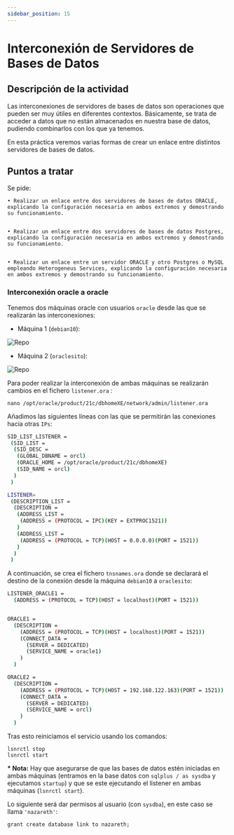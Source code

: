 ```yaml
---
sidebar_position: 15
---
```


# Interconexión de Servidores de Bases de Datos

## Descripción de la actividad

Las interconexiones de servidores de bases de datos son operaciones que pueden ser muy útiles en diferentes contextos. Básicamente, se trata de acceder a datos que no están almacenados en nuestra base de datos, pudiendo combinarlos con los que ya tenemos.

En esta práctica veremos varias formas de crear un enlace entre distintos servidores de bases de datos.

## Puntos a tratar

Se pide:

    • Realizar un enlace entre dos servidores de bases de datos ORACLE, explicando la configuración necesaria en ambos extremos y demostrando su funcionamiento.
      

    • Realizar un enlace entre dos servidores de bases de datos Postgres, explicando la configuración necesaria en ambos extremos y demostrando su funcionamiento.
      

    • Realizar un enlace entre un servidor ORACLE y otro Postgres o MySQL empleando Heterogeneus Services, explicando la configuración necesaria en ambos extremos y demostrando su funcionamiento.


### Interconexión oracle a oracle

Tenemos dos máquinas oracle con usuarios `oracle` desde las que se realizarán las interconexiones:

* Máquina 1 (`debian10`):

![Repo](/img/BBDD/interconexion.png)

* Máquina 2 (`oraclesito`):

![Repo](/img/BBDD/interconexion-2.png)

Para poder realizar la interconexión de ambas máquinas se realizarán cambios en el fichero `listener.ora` :

    nano /opt/oracle/product/21c/dbhomeXE/network/admin/listener.ora

Añadimos las siguientes líneas con las que se permitirán las conexiones hacia otras `IPs`:

```bash
SID_LIST_LISTENER =
 (SID_LIST =
  (SID_DESC =
   (GLOBAL_DBNAME = orcl)
   (ORACLE_HOME = /opt/oracle/product/21c/dbhomeXE)
   (SID_NAME = orcl)
  )
 )

LISTENER=
 (DESCRIPTION_LIST =
  (DESCRIPTION =
   (ADDRESS_LIST =
    (ADDRESS = (PROTOCOL = IPC)(KEY = EXTPROC1521))
   )
   (ADDRESS_LIST =
    (ADDRESS = (PROTOCOL = TCP)(HOST = 0.0.0.0)(PORT = 1521))
   )
  )
 )
```

A continuación, se crea el fichero `tnsnames.ora` donde se declarará el destino de la conexión desde la máquina `debian10` a `oraclesito`:

```bash
LISTENER_ORACLE1 =
  (ADDRESS = (PROTOCOL = TCP)(HOST = localhost)(PORT = 1521))


ORACLE1 =
  (DESCRIPTION =
    (ADDRESS = (PROTOCOL = TCP)(HOST = localhost)(PORT = 1521))
    (CONNECT_DATA =
      (SERVER = DEDICATED)
      (SERVICE_NAME = oracle1)
    )
  )

ORACLE2 =
  (DESCRIPTION =
    (ADDRESS = (PROTOCOL = TCP)(HOST = 192.168.122.163)(PORT = 1521))
    (CONNECT_DATA =
      (SERVER = DEDICATED)
      (SERVICE_NAME = orcl)
    )
  )
```

Tras esto reiniciamos el servicio usando los comandos:

    lsnrctl stop
    lsnrctl start

**\* Nota:** Hay que asegurarse de que las bases de datos estén iniciadas en ambas máquinas (entramos en la base datos con `sqlplus / as sysdba` y ejecutamos `startup`) y que se este ejecutando el listener en ambas máquinas (`lsnrctl start`).

Lo siguiente será dar permisos al usuario (con `sysdba`), en este caso se llama `'nazareth'`:

    grant create database link to nazareth;

